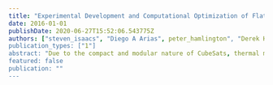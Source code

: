 ```yaml
---
title: "Experimental Development and Computational Optimization of Flat Heat Pipes for CubeSat Applications"
date: 2016-01-01
publishDate: 2020-06-27T15:52:06.543775Z
authors: ["steven_isaacs", "Diego A Arias", peter_hamlington", "Derek Hengeveld"]
publication_types: ["1"]
abstract: "Due to the compact and modular nature of CubeSats, thermal management has become a major bottleneck in system design and performance. In this study, we outline the development, initial testing, and modeling of a ﬂat, conformable, lightweight, and efﬁcient two-phase heat strap called FlexCool, currently being developed at Roccor1. Using acetone as the working ﬂuid, the heat strap has an average effective thermal conductivity of 2,149 W/m-K, which is approximately four times greater than the thermal conductivity of pure copper. Moreover, the heat strap has a total thickness of only 0.86 mm and is able to withstand internal vapor pressures as high as 930 kPa, demonstrating the suitability of the heat strap for orbital environments where pressure differences can be large. A reduced-order, closed-form theoretical model has been developed in order to predict the maximum heat load achieved by the heat strap for different design and operating parameters. The model is validated using experimental measurements and is used here in combination with a genetic algorithm to optimize the design of the heat strap with respect to maximizing heat transport capability."
featured: false
publication: ""
---
```



